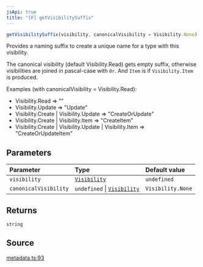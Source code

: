 ```yaml
---
jsApi: true
title: "[F] getVisibilitySuffix"
---
```


```ts
getVisibilitySuffix(visibility, canonicalVisibility = Visibility.None): string
```

Provides a naming suffix to create a unique name for a type with this
visibility.

The canonical visibility (default Visibility.Read) gets empty suffix,
otherwise visibilities are joined in pascal-case with `Or`. And `Item` is
if `Visibility.Item` is produced.

Examples (with canonicalVisibility = Visibility.Read):

- Visibility.Read => ""
- Visibility.Update => "Update"
- Visibility.Create | Visibility.Update => "CreateOrUpdate"
- Visibility.Create | Visibility.Item => "CreateItem"
- Visibility.Create | Visibility.Update | Visibility.Item => "CreateOrUpdateItem"

## Parameters

| Parameter             | Type                                                     | Default value     |
| :-------------------- | :------------------------------------------------------- | :---------------- |
| `visibility`          | [`Visibility`](Enumeration.Visibility.md)                | `undefined`       |
| `canonicalVisibility` | `undefined` \| [`Visibility`](Enumeration.Visibility.md) | `Visibility.None` |

## Returns

`string`

## Source

[metadata.ts:93](https://github.com/markcowl/cadl/blob/1a6d2b70/packages/http/src/metadata.ts#L93)
